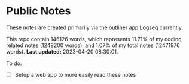 # Public Notes

These notes are created primarily via the outliner app [Logseq](https://github.com/logseq/logseq) currently.

This repo contain 146126 words, which represents 11.71% of my coding related notes (1248200 words), and 1.07% of my total notes (12471976 words). **Last updated:** 2023-04-20 08:30:01. 

To do:

- [ ] Setup a web app to more easily read these notes
